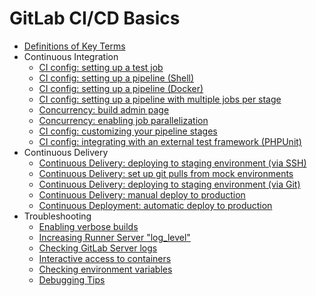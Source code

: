 # GitLab CI/CD Basics
- [Definitions of Key Terms](02_00-key-definitions.md)
- Continuous Integration
  - [CI config: setting up a test job](02_01-single-test-job.md)
  - [CI config: setting up a pipeline (Shell)](02_02-simple-3-stage-shell-pipeline.md)
  - [CI config: setting up a pipeline (Docker)](02_03-simple-3-stage-docker-pipeline.md)
  - [CI config: setting up a pipeline with multiple jobs per stage](02_05-ci.md)
  - [Concurrency: build admin page](02_10-builds-admin.md)
  - [Concurrency: enabling job parallelization](02_20-concurrent-builds.md)
  - [CI config: customizing your pipeline stages](02_30-custom-stages.md)
  - [CI config: integrating with an external test framework (PHPUnit)](02_40-testing-with-phpunit.md)
- Continuous Delivery
  - [Continuous Delivery: deploying to staging environment (via SSH)](02_42-deploying-to-stage-via-ssh.md)
  - [Continuous Delivery: set up git pulls from mock environments](02_44-set-up-git-pulls-from-mock-envs.md)
  - [Continuous Delivery: deploying to staging environment (via Git)](02_45-deploying-to-stage-via-git.md)
  - [Continuous Delivery: manual deploy to production](02_50-manual-deploy-to-production.md)
  - [Continuous Deployment: automatic deploy to production](02_55-continuous-deployment.md)
- Troubleshooting
  - [Enabling verbose builds](02_90-debugging-builds.md)
  - [Increasing Runner Server "log_level"](02_100-increasing-loglevel.md)
  - [Checking GitLab Server logs](02_110-gitlab-logs.md)
  - [Interactive access to containers](02_115-interactive-containers.md)
  - [Checking environment variables](02_118-env-vars.md)
  - [Debugging Tips](02_120-debugging.md)


